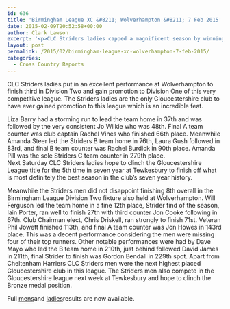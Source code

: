 ```yaml
---
id: 636
title: 'Birmingham League XC &#8211; Wolverhampton &#8211; 7 Feb 2015'
date: 2015-02-09T20:52:58+00:00
author: Clark Lawson
excerpt: '<p>CLC Striders ladies capped a magnificent season by winning promotion to Division One in the Midland Cross Country League.</p>'
layout: post
permalink: /2015/02/birmingham-league-xc-wolverhampton-7-feb-2015/
categories:
  - Cross Country Reports
---
```

CLC Striders ladies put in an excellent performance at Wolverhampton to finish third in Division Two and gain promotion to Division One of this very competitive league. The Striders ladies are the only Gloucestershire club to have ever gained promotion to this league which is an incredible feat.

Liza Barry had a storming run to lead the team home in 37th and was followed by the very consistent Jo Wilkie who was 48th. Final A team counter was club captain Rachel Vines who finished 66th place. Meanwhile Amanda Steer led the Striders B team home in 76th, Laura Gush followed in 83rd, and final B team counter was Rachel Burdick in 90th place. Amanda Pill was the sole Striders C team counter in 279th place.  
Next Saturday CLC Striders ladies hope to clinch the Gloucestershire League title for the 5th time in seven year at Tewkesbury to finish off what is most definitely the best season in the club&#8217;s seven year history.

Meanwhile the Striders men did not disappoint finishing 8th overall in the Birmingham League Division Two fixture also held at Wolverhampton. Will Ferguson led the team home in a fine 12th place, Strider find of the season, Iain Porter, ran well to finish 27th with third counter Jon Cooke following in 67th. Club Chairman elect, Chris Driskell, ran strongly to finish 71st. Veteran Phil Jowett finished 113th, and final A team counter was Jon Howes in 143rd place. This was a decent performance considering the men were missing four of their top runners. Other notable performances were had by Dave Mayo who led the B team home in 210th, just behind followed David James in 211th, final Strider to finish was Gordon Bendall in 229th spot. Apart from Cheltenham Harriers CLC Striders men were the next highest placed Gloucestershire club in this league. The Striders men also compete in the Gloucestershire league next week at Tewkesbury and hope to clinch the Bronze medal position. 

Full <a href="http://www.birminghamccleague.co.uk/images/stories/bdccl/articlepdfs/XC_League_Archive/2014-15/2015-02-07-M2.pdf" target="_blank" rel="nofollow">mens</a>and <a href="http://www.midlandathletics.org.uk/PDFS/2015_RES_150207_MWCCL_Fixture4.pdf" target="_blank" rel="nofollow">ladies</a>results are now available.